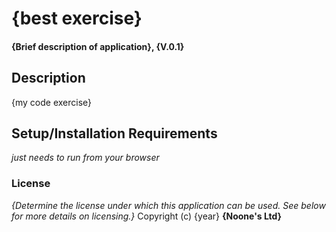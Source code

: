 # {best exercise}
#### {Brief description of application}, {V.0.1}
## Description
{my code exercise}
## Setup/Installation Requirements
*just needs to run from your browser*
### License
*{Determine the license under which this application can be used.  See below for more details on licensing.}*
Copyright (c) {year} **{Noone's Ltd}**
